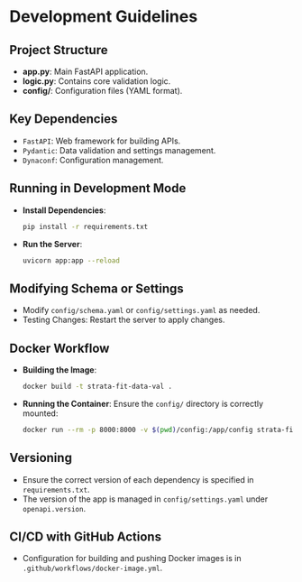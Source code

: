 # Development Guidelines

## Project Structure
- **app.py**: Main FastAPI application.
- **logic.py**: Contains core validation logic.
- **config/**: Configuration files (YAML format).

## Key Dependencies
- `FastAPI`: Web framework for building APIs.
- `Pydantic`: Data validation and settings management.
- `Dynaconf`: Configuration management.

## Running in Development Mode
- **Install Dependencies**:
    ```bash
    pip install -r requirements.txt
    ```
- **Run the Server**:
    ```bash
    uvicorn app:app --reload
    ```

## Modifying Schema or Settings
- Modify `config/schema.yaml` or `config/settings.yaml` as needed.
- Testing Changes: Restart the server to apply changes.

## Docker Workflow
- **Building the Image**:
    ```bash
    docker build -t strata-fit-data-val .
    ```
- **Running the Container**: Ensure the `config/` directory is correctly mounted:
    ```bash
    docker run --rm -p 8000:8000 -v $(pwd)/config:/app/config strata-fit-data-val
    ```

## Versioning
- Ensure the correct version of each dependency is specified in `requirements.txt`.
- The version of the app is managed in `config/settings.yaml` under `openapi.version`.

## CI/CD with GitHub Actions
- Configuration for building and pushing Docker images is in `.github/workflows/docker-image.yml`.